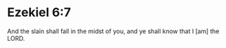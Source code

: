# Ezekiel 6:7

And the slain shall fall in the midst of you, and ye shall know that I [am] the LORD.